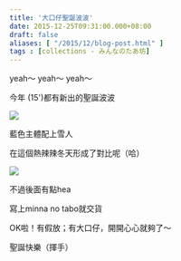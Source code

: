 ```yaml
---
title: '大口仔聖誕波波'
date: 2015-12-25T09:31:00.000+08:00
draft: false
aliases: [ "/2015/12/blog-post.html" ]
tags : [collections - みんなのたあ坊]
---
```


yeah～ yeah～ yeah～

今年 (15')都有新出的聖誕波波

[![](https://c2.staticflickr.com/6/5748/23871410611_092bf244d0_z.jpg)](https://c2.staticflickr.com/6/5748/23871410611_092bf244d0_z.jpg)

藍色主體配上雪人

在這個熱辣辣冬天形成了對比呢（哈）

[![](https://c2.staticflickr.com/6/5814/23586064919_426493c79d_z.jpg)](https://c2.staticflickr.com/6/5814/23586064919_426493c79d_z.jpg)

不過後面有點hea

寫上minna no tabo就交貨

  

OK啦！有假放；有大口仔，開開心心就夠了～

  

聖誕快樂（揮手）